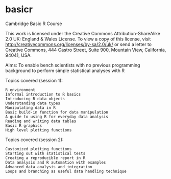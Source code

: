 basicr
======

Cambridge Basic R Course

This work is licensed under the Creative Commons Attribution-ShareAlike 2.0 UK: England & Wales License. To view a copy of this license, visit http://creativecommons.org/licenses/by-sa/2.0/uk/ or send a letter to Creative Commons, 444 Castro Street, Suite 900, Mountain View, California, 94041, USA.

Aims: To enable bench scientists with no previous programming background to perform simple statistical analyses with R

Topics covered (session 1):

    R environment
    Informal introduction to R basics
    Introducing R data objects
    Understanding data types
    Manipulating data in R
    Basic build-in function for data manipulation
    A guide to using R for everyday data analysis
    Reading and writing data tables
    Basic R graphics
    High level plotting functions

Topics covered (session 2):

    Customized plotting functions    
    Starting out with statistical tests
    Creating a reproducible report in R
    Data analysis and R automation with examples
    Advanced data analysis and integration
    Loops and branching as useful data handling technique
   